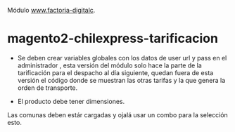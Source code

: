 Módulo www.factoria-digitalc.

# magento2-chilexpress-tarificacion

- Se deben crear variables globales con los datos de user url y pass en el administrador , esta versión del módulo solo hace la parte de la tarificación para el despacho al día siguiente, quedan fuera de esta versión el código donde se muestran las otras tarifas y la que genera la orden de transporte.

- El producto debe tener dimensiones.

Las comunas deben estár cargadas y ojalá usar un combo para la selección esto.
